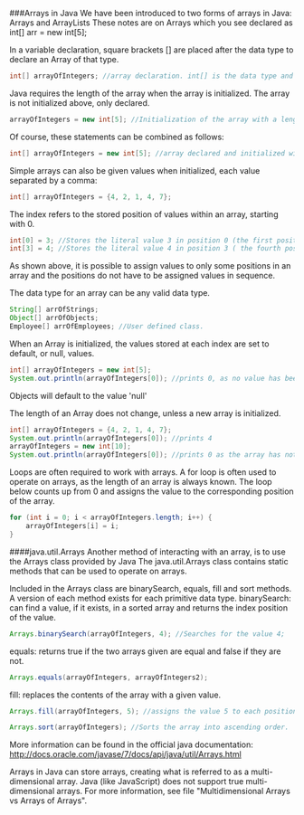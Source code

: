###Arrays in Java
We have been introduced to two forms of arrays in Java: Arrays and ArrayLists
These notes are on Arrays which you see declared as int[] arr = new int[5];

In a variable declaration, square brackets [] are placed after the data type to declare an Array of that type.

```java
int[] arrayOfIntegers; //array declaration. int[] is the data type and arrayOfIntegers is the variable's name.
```

Java requires the length of the array when the array is initialized.
The array is not initialized above, only declared.

```java
arrayOfIntegers = new int[5]; //Initialization of the array with a length of 5.
```

Of course, these statements can be combined as follows:

```java
int[] arrayOfIntegers = new int[5]; //array declared and initialized with a length of 5.
```

Simple arrays can also be given values when initialized, each value separated by a comma:

```java
int[] arrayOfIntegers = {4, 2, 1, 4, 7};
```

The index refers to the stored position of values within an array, starting with 0.
```java
int[0] = 3; //Stores the literal value 3 in position 0 (the first position).
int[3] = 4; //Stores the literal value 4 in position 3 ( the fourth position).
```
As shown above, it is possible to assign values to only some positions in an array and the positions do not have to be assigned values in sequence.

The data type for an array can be any valid data type.
```java
String[] arrOfStrings;
Object[] arrOfObjects;
Employee[] arrOfEmployees; //User defined class.
```

When an Array is initialized, the values stored at each index are set to default, or null, values.
```java
int[] arrayOfIntegers = new int[5];
System.out.println(arrayOfIntegers[0]); //prints 0, as no value has been assigned.
```
Objects will default to the value 'null'

The length of an Array does not change, unless a new array is initialized.
```java
int[] arrayOfIntegers = {4, 2, 1, 4, 7};
System.out.println(arrayOfIntegers[0]); //prints 4
arrayOfIntegers = new int[10];
System.out.println(arrayOfIntegers[0]); //prints 0 as the array has not been assigned values
```

Loops are often required to work with arrays.
A for loop is often used to operate on arrays, as the length of an array is always known.
The loop below counts up from 0 and assigns the value to the corresponding position of the array.
```java
for (int i = 0; i < arrayOfIntegers.length; i++) {
	arrayOfIntegers[i] = i;
}
```
####java.util.Arrays
Another method of interacting with an array, is to use the Arrays class provided by Java
The java.util.Arrays class contains static methods that can be used to operate on arrays.

Included in the Arrays class are binarySearch, equals, fill and sort methods.
A version of each method exists for each primitive data type.
binarySearch: can find a value, if it exists, in a sorted array and returns the index position of the value.

```java
Arrays.binarySearch(arrayOfIntegers, 4); //Searches for the value 4;
```

equals: returns true if the two arrays given are equal and false if they are not.

```java
Arrays.equals(arrayOfIntegers, arrayOfIntegers2);
```

fill: replaces the contents of the array with a given value.

```java
Arrays.fill(arrayOfIntegers, 5); //assigns the value 5 to each position of the array.
```

```java
Arrays.sort(arrayOfIntegers); //Sorts the array into ascending order.
```

More information can be found in the official java documentation: http://docs.oracle.com/javase/7/docs/api/java/util/Arrays.html


Arrays in Java can store arrays, creating what is referred to as a multi-dimensional array.
Java (like JavaScript) does not support true multi-dimensional arrays.
For more information, see file "Multidimensional Arrays vs Arrays of Arrays".
